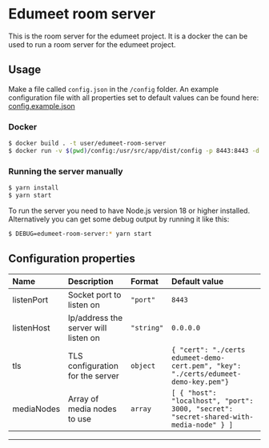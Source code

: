 # Edumeet room server

This is the room server for the edumeet project. It is a docker the can be used to run a room server for the edumeet project.

## Usage

Make a file called `config.json` in the `/config` folder. An example configuration file with all properties set to default values can be found here:
[config.example.json](config/config.example.json)

### Docker

```bash
$ docker build . -t user/edumeet-room-server
$ docker run -v $(pwd)/config:/usr/src/app/dist/config -p 8443:8443 -d user/edumeet-room-server
```

### Running the server manually

```bash
$ yarn install
$ yarn start
```

To run the server you need to have Node.js version 18 or higher installed. Alternatively you can get some debug output by running it like this:

```bash
$ DEBUG=edumeet-room-server:* yarn start
```

## Configuration properties

| Name | Description | Format | Default value |
| :--- | :---------- | :----- | :------------ |
| listenPort | Socket port to listen on | `"port"` | ``8443`` |
| listenHost | Ip/address the server will listen on | `"string"` | ``0.0.0.0``
| tls | TLS configuration for the server | `object` | ``{ "cert": "./certs edumeet-demo-cert.pem", "key": "./certs/edumeet-demo-key.pem"}`` |
| mediaNodes | Array of media nodes to use | `array` | ``[ { "host": "localhost", "port": 3000, "secret": "secret-shared-with-media-node" } ]`` |
---
